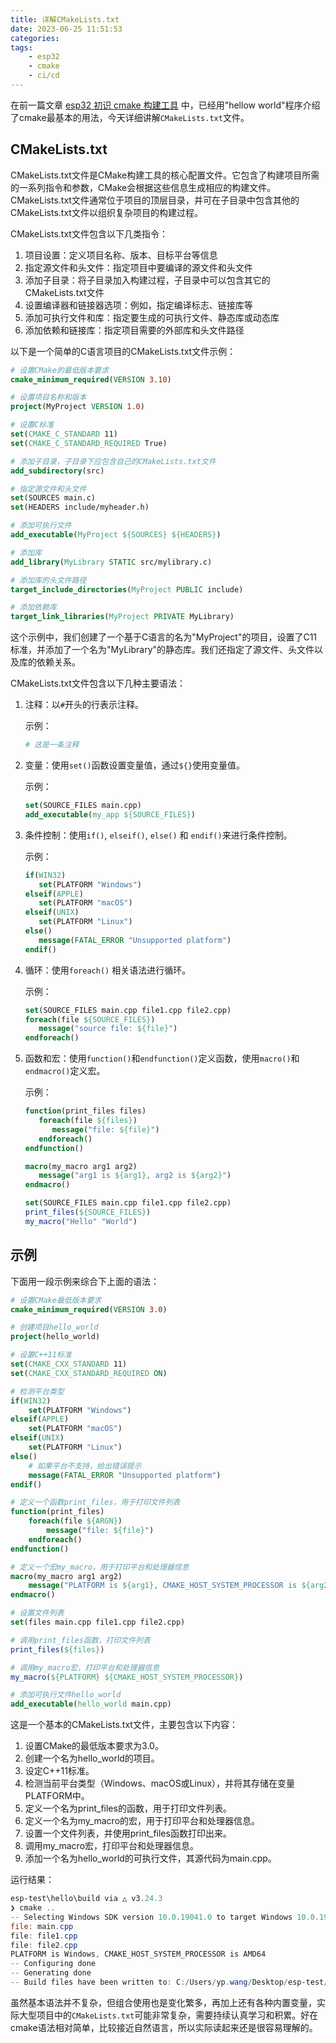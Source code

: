 ```yaml
---
title: 详解CMakeLists.txt
date: 2023-06-25 11:51:53
categories:
tags:
    - esp32
    - cmake
    - ci/cd
---
```


在前一篇文章 [esp32 初识 cmake 构建工具](https://mp.weixin.qq.com/s?__biz=MzA3NzMyNTIyOA==&mid=2651481640&idx=1&sn=99a7765a84b2ef3ac5bf33fd4a3da05d&chksm=84ad70ebb3daf9fdb2ba56f473cbe85eebd0ce5bdd0de43495df9bbcf927f526a5f042647b8d#rd) 中，已经用"hellow world"程序介绍了cmake最基本的用法，今天详细讲解`CMakeLists.txt`文件。

## CMakeLists.txt

CMakeLists.txt文件是CMake构建工具的核心配置文件。它包含了构建项目所需的一系列指令和参数，CMake会根据这些信息生成相应的构建文件。CMakeLists.txt文件通常位于项目的顶层目录，并可在子目录中包含其他的CMakeLists.txt文件以组织复杂项目的构建过程。

CMakeLists.txt文件包含以下几类指令：

1. 项目设置：定义项目名称、版本、目标平台等信息
2. 指定源文件和头文件：指定项目中要编译的源文件和头文件
3. 添加子目录：将子目录加入构建过程，子目录中可以包含其它的CMakeLists.txt文件
4. 设置编译器和链接器选项：例如，指定编译标志、链接库等
5. 添加可执行文件和库：指定要生成的可执行文件、静态库或动态库
6. 添加依赖和链接库：指定项目需要的外部库和头文件路径

<!-- more -->

以下是一个简单的C语言项目的CMakeLists.txt文件示例：

```cmake
# 设置CMake的最低版本要求
cmake_minimum_required(VERSION 3.10)

# 设置项目名称和版本
project(MyProject VERSION 1.0)

# 设置C标准
set(CMAKE_C_STANDARD 11)
set(CMAKE_C_STANDARD_REQUIRED True)

# 添加子目录，子目录下应包含自己的CMakeLists.txt文件
add_subdirectory(src)

# 指定源文件和头文件
set(SOURCES main.c)
set(HEADERS include/myheader.h)

# 添加可执行文件
add_executable(MyProject ${SOURCES} ${HEADERS})

# 添加库
add_library(MyLibrary STATIC src/mylibrary.c)

# 添加库的头文件路径
target_include_directories(MyProject PUBLIC include)

# 添加依赖库
target_link_libraries(MyProject PRIVATE MyLibrary)
```

这个示例中，我们创建了一个基于C语言的名为"MyProject"的项目，设置了C11标准，并添加了一个名为"MyLibrary"的静态库。我们还指定了源文件、头文件以及库的依赖关系。

CMakeLists.txt文件包含以下几种主要语法：

1. 注释：以`#`开头的行表示注释。

   示例：
   ```cmake
   # 这是一条注释
   ```

2. 变量：使用`set()`函数设置变量值，通过`${}`使用变量值。

   示例：
   ```cmake
   set(SOURCE_FILES main.cpp)
   add_executable(my_app ${SOURCE_FILES})
   ```

3. 条件控制：使用`if()`, `elseif()`, `else()` 和 `endif()`来进行条件控制。

   示例：
   ```cmake
   if(WIN32)
      set(PLATFORM "Windows")
   elseif(APPLE)
      set(PLATFORM "macOS")
   elseif(UNIX)
      set(PLATFORM "Linux")
   else()
      message(FATAL_ERROR "Unsupported platform")
   endif()
   ```

4. 循环：使用`foreach()` 相关语法进行循环。

   示例：
   ```cmake
   set(SOURCE_FILES main.cpp file1.cpp file2.cpp)
   foreach(file ${SOURCE_FILES})
      message("source file: ${file}")
   endforeach()
   ```

5. 函数和宏：使用`function()`和`endfunction()`定义函数，使用`macro()`和`endmacro()`定义宏。

   示例：
   ```cmake
   function(print_files files)
      foreach(file ${files})
         message("file: ${file}")
      endforeach()
   endfunction()

   macro(my_macro arg1 arg2)
      message("arg1 is ${arg1}, arg2 is ${arg2}")
   endmacro()

   set(SOURCE_FILES main.cpp file1.cpp file2.cpp)
   print_files(${SOURCE_FILES})
   my_macro("Hello" "World")
   ```

## 示例

下面用一段示例来综合下上面的语法：

```cmake
# 设置CMake最低版本要求
cmake_minimum_required(VERSION 3.0)

# 创建项目hello_world
project(hello_world)

# 设置C++11标准
set(CMAKE_CXX_STANDARD 11)
set(CMAKE_CXX_STANDARD_REQUIRED ON)

# 检测平台类型
if(WIN32)
    set(PLATFORM "Windows")
elseif(APPLE)
    set(PLATFORM "macOS")
elseif(UNIX)
    set(PLATFORM "Linux")
else()
    # 如果平台不支持，给出错误提示
    message(FATAL_ERROR "Unsupported platform")
endif()

# 定义一个函数print_files，用于打印文件列表
function(print_files)
    foreach(file ${ARGN})
        message("file: ${file}")
    endforeach()
endfunction()

# 定义一个宏my_macro，用于打印平台和处理器信息
macro(my_macro arg1 arg2)
    message("PLATFORM is ${arg1}, CMAKE_HOST_SYSTEM_PROCESSOR is ${arg2}")
endmacro()

# 设置文件列表
set(files main.cpp file1.cpp file2.cpp)

# 调用print_files函数，打印文件列表
print_files(${files})

# 调用my_macro宏，打印平台和处理器信息
my_macro(${PLATFORM} ${CMAKE_HOST_SYSTEM_PROCESSOR})

# 添加可执行文件hello_world
add_executable(hello_world main.cpp)
```
这是一个基本的CMakeLists.txt文件，主要包含以下内容：

1. 设置CMake的最低版本要求为3.0。
2. 创建一个名为hello_world的项目。
3. 设定C++11标准。
4. 检测当前平台类型（Windows、macOS或Linux），并将其存储在变量PLATFORM中。
5. 定义一个名为print_files的函数，用于打印文件列表。
6. 定义一个名为my_macro的宏，用于打印平台和处理器信息。
7. 设置一个文件列表，并使用print_files函数打印出来。
8. 调用my_macro宏，打印平台和处理器信息。
9. 添加一个名为hello_world的可执行文件，其源代码为main.cpp。

运行结果：

```powershell
esp-test\hello\build via △ v3.24.3 
❯ cmake ..
-- Selecting Windows SDK version 10.0.19041.0 to target Windows 10.0.19045.
file: main.cpp
file: file1.cpp
file: file2.cpp
PLATFORM is Windows, CMAKE_HOST_SYSTEM_PROCESSOR is AMD64
-- Configuring done
-- Generating done
-- Build files have been written to: C:/Users/yp.wang/Desktop/esp-test/hello/build
```

虽然基本语法并不复杂，但组合使用也是变化繁多，再加上还有各种内置变量，实际大型项目中的`CMakeLists.txt`可能非常复杂，需要持续认真学习和积累。好在cmake语法相对简单，比较接近自然语言，所以实际读起来还是很容易理解的。
